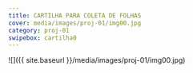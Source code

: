 ```yaml
---
title: CARTILHA PARA COLETA DE FOLHAS
cover: media/images/proj-01/img00.jpg
category: proj-01
swipebox: cartilha0
---
```


![]({{ site.baseurl }}/media/images/proj-01/img00.jpg)
